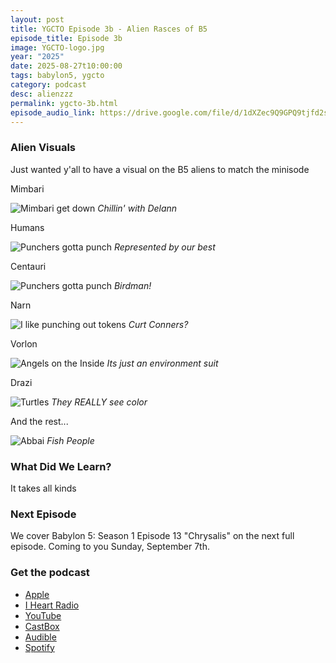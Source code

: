 ```yaml
---
layout: post
title: YGCTO Episode 3b - Alien Rasces of B5
episode_title: Episode 3b
image: YGCTO-logo.jpg
year: "2025"
date: 2025-08-27t10:00:00
tags: babylon5, ygcto
category: podcast
desc: alienzzz
permalink: ygcto-3b.html
episode_audio_link: https://drive.google.com/file/d/1dXZec9Q9GPQ9tjfd2sskKMDi-DMJapI0/view?usp=sharing
---
```


### Alien Visuals

Just wanted y'all to have a visual on the B5 aliens to match the minisode

Mimbari

<div class="image-plus-caption">
<img src="/ms_assets/images/bab5/ep3b/mimbari.png" alt="Mimbari get down">
<em>Chillin' with Delann</em>
</div>

Humans

<div class="image-plus-caption">
<img src="/ms_assets/images/bab5/ep3b/human.png" alt="Punchers gotta punch">
<em>Represented by our best</em>
</div>

Centauri

<div class="image-plus-caption">
<img src="/ms_assets/images/bab5/ep3b/centauri.png" alt="Punchers gotta punch">
<em>Birdman!</em>
</div>

Narn

<div class="image-plus-caption">
<img src="/ms_assets/images/bab5/ep3b/narn.png" alt="I like punching out tokens">
<em>Curt Conners?</em>
</div>

Vorlon

<div class="image-plus-caption">
<img src="/ms_assets/images/bab5/ep3b/vorlon.png" alt="Angels on the Inside">
<em>Its just an environment suit</em>
</div>

Drazi

<div class="image-plus-caption">
<img src="/ms_assets/images/bab5/ep3b/drazi.jpg" alt="Turtles">
<em>They REALLY see color</em>
</div>

And the rest...

<div class="image-plus-caption">
<img src="/ms_assets/images/bab5/ep3b/abbai.jpg" alt="Abbai">
<em>Fish People</em>
</div>


### What Did We Learn?

It takes all kinds

### Next Episode

We cover Babylon 5: Season 1 Episode 13 "Chrysalis" on the next full episode. Coming to you Sunday, September 7th.

### Get the podcast

- <a href="https://podcasts.apple.com/us/podcast/you-gotta-check-this-out/id1827840063" target="_blank">Apple</a>
- <a href="https://www.iheart.com/podcast/269-you-gotta-check-this-out-286870826/" target="_blank">I Heart Radio</a>
- <a href="https://www.youtube.com/watch?v=tJklo8C_wLk&list=PL5N0kOYu7gH4ttYHJz4vlQNiwhAcNDIYe" target="_blank">YouTube</a>
- <a href="https://castbox.fm/channel/You-Gotta-Check-This-Out!-id6684593?country=us" target="_blank">CastBox</a>
- <a href="https://www.audible.com/podcast/ITEM_NAME/B0FHZD3TV9?qid=1753047101&sr=1-1&ref_pageloadid=not_applicable&pf_rd_p=83218cca-c308-412f-bfcf-90198b687a2f&pf_rd_r=1Y22648K70VFN579SFNF&plink=MgJUQtEbuvASs5gh&pageLoadId=CkYrwLMhoqxJDaDb&creativeId=0d6f6720-f41c-457e-a42b-8c8dceb62f2c&ref=a_search_c3_lProduct_1_1" target="_blank">Audible</a>
- <a href="https://open.spotify.com/show/4IQrAJ74XC2gd70U9OG1qq" target="_blank">Spotify</a>
